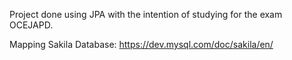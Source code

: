 Project done using JPA with the intention of studying for the exam OCEJAPD.

Mapping Sakila Database:
https://dev.mysql.com/doc/sakila/en/

